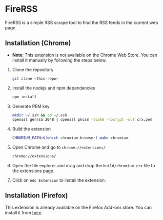 # FireRSS

FireRSS is a simple RSS scrape tool to find the RSS feeds in the current web page.

## Installation (Chrome)

- **Note**: This extension is not available on the Chrome Web Store. You can install it manually by following the steps below.

1. Clone the repository

   ```bash
   git clone <this-repo>
   ```

2. Install the nodejs and npm dependencies

   ```bash
   npm install
   ```

3. Generate PEM key

   ```bash
   mkdir ~/.ssh && cd ~/.ssh
   openssl genrsa 2048 | openssl pkcs8 -topk8 -nocrypt -out crx.pem
   ```

4. Build the extension

   ```bash
   CHROMIUM_PATH=$(which chromium-browser) make chromium
   ```

5. Open Chrome and go to `chrome://extensions/`

   ```bash
   chrome://extensions/
   ```

6. Open the file explorer and drag and drop the `build/chromium.crx` file to the extensions page.

7. Click on `Add Extension` to install the extension.

## Installation (Firefox)

This extension is already available on the Firefox Add-ons store. You can install it from [here](https://addons.mozilla.org/en-US/firefox/addon/firerss-feed-scraper/)
